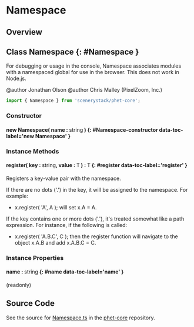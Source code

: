 # Namespace

## Overview



## Class Namespace {: #Namespace }


For debugging or usage in the console, Namespace associates modules with a namespaced global for use in the browser.
This does not work in Node.js.

@author Jonathan Olson
@author Chris Malley (PixelZoom, Inc.)

```js
import { Namespace } from 'scenerystack/phet-core';
```
### Constructor

#### new Namespace( name : <span style="font-weight: 400;"><span style="color: hsla(calc(var(--md-hue) + 180deg),80%,40%,1);">string</span></span> ) {: #Namespace-constructor data-toc-label='new Namespace' }

### Instance Methods

#### register( key : <span style="font-weight: 400;"><span style="color: hsla(calc(var(--md-hue) + 180deg),80%,40%,1);">string</span></span>, value : <span style="font-weight: 400;">T</span> ) : <span style="font-weight: 400;">T</span> {: #register data-toc-label='register' }

Registers a key-value pair with the namespace.

If there are no dots ('.') in the key, it will be assigned to the namespace. For example:
- x.register( 'A', A );
will set x.A = A.

If the key contains one or more dots ('.'), it's treated somewhat like a path expression. For instance, if the
following is called:
- x.register( 'A.B.C', C );
then the register function will navigate to the object x.A.B and add x.A.B.C = C.

### Instance Properties

#### name : <span style="font-weight: 400;"><span style="color: hsla(calc(var(--md-hue) + 180deg),80%,40%,1);">string</span></span> {: #name data-toc-label='name' }

(readonly)



## Source Code

See the source for [Namespace.ts](https://github.com/phetsims/phet-core/blob/main/js/Namespace.ts) in the [phet-core](https://github.com/phetsims/phet-core) repository.
